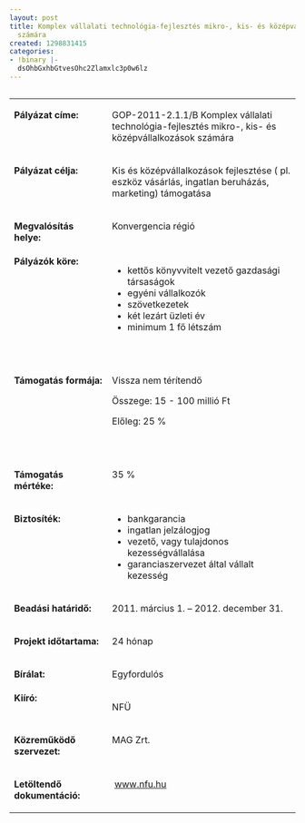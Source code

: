 ```yaml
---
layout: post
title: Komplex vállalati technológia-fejlesztés mikro-, kis- és középvállalkozások
  számára
created: 1298831415
categories:
- !binary |-
  dsOhbGxhbGtvesOhc2Zlamxlc3p0w6lz
---
```

<table align="left" border="0" cellpadding="0" cellspacing="0"><tbody><tr valign="top" align="left"><td valign="top" width="187"><p><strong>Pályázat címe:</strong></p></td><td valign="top" width="428"><p>GOP-2011-2.1.1/B Komplex vállalati technológia-fejlesztés mikro-, kis- és középvállalkozások számára</p></td></tr><tr valign="top" align="left"><td valign="top" width="187"><p><strong>Pályázat célja:</strong></p></td><td valign="top" width="428"><p>Kis és középvállalkozások fejlesztése ( pl. eszköz vásárlás, ingatlan beruházás, marketing) támogatása</p></td></tr><tr valign="top" align="left"><td valign="top" width="187"><p><strong>Megvalósítás helye:&nbsp;</strong></p></td><td valign="top" width="428"><p>Konvergencia régió</p></td></tr><tr valign="top" align="left"><td valign="top" width="187"><strong>Pályázók köre:&nbsp;</strong></td><td valign="top" width="428"><ul><li>kettős könyvvitelt vezető gazdasági társaságok</li><li>egyéni vállalkozók</li><li>szövetkezetek</li><li>két lezárt üzleti év</li><li>minimum 1 fő létszám</li></ul><p>&nbsp;</p></td></tr><tr valign="top" align="left"><td valign="top" width="187"><p><strong>Támogatás formája:</strong></p></td><td valign="top" width="428"><p>Vissza nem térítendő</p><p>Összege: 15 - 100 millió Ft</p><p>Előleg: 25 % &nbsp;</p><p>&nbsp;</p></td></tr><tr valign="top" align="left"><td valign="top" width="187"><p><strong>Támogatás mértéke:</strong></p></td><td valign="top" width="428"><p>35 %</p></td></tr><tr valign="top" align="left"><td valign="top" width="187"><p><strong>Biztosíték:</strong></p></td><td valign="top" width="428"><ul><li>bankgarancia</li><li>ingatlan jelzálogjog</li><li>vezető, vagy tulajdonos kezességvállalása</li><li>garanciaszervezet által vállalt kezesség</li></ul></td></tr><tr valign="top" align="left"><td valign="top" width="187"><p><strong>Beadási határidő:</strong></p></td><td valign="top" width="428"><p>2011. március 1. – 2012. december 31.</p></td></tr><tr valign="top" align="left"><td valign="top" width="187"><p><strong>Projekt időtartama:</strong></p></td><td valign="top" width="428"><p>24 hónap &nbsp;</p></td></tr><tr valign="top" align="left"><td valign="top" width="187"><p><strong>Bírálat:</strong></p></td><td valign="top" width="428"><p>Egyfordulós</p></td></tr><tr valign="top" align="left"><td valign="top" width="187"><strong>Kiíró:</strong></td><td valign="top" width="428"><p>NFÜ</p></td></tr><tr valign="top" align="left"><td valign="top" width="187"><p><strong>Közreműködő szervezet:</strong></p></td><td valign="top" width="428"><p>MAG Zrt.</p></td></tr><tr valign="top" align="left"><td valign="top" width="187"><p><strong>Letöltendő dokumentáció:</strong></p></td><td valign="top" width="428"><p>&nbsp;<a href="http://www.nfu.hu/">www.nfu.hu</a></p></td></tr></tbody></table><p>&nbsp;</p><p>&nbsp;</p><p>&nbsp;</p>
